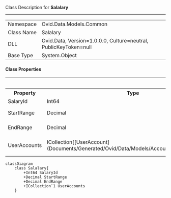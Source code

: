 
Class Description for <strong>Salalary</strong><hr/>
<table>
<tr><td> Namespace </td><td> Ovid.Data.Models.Common </td></tr>
<tr><td> Class Name </td><td> Salalary </td></tr>
<tr><td> DLL </td><td> Ovid.Data, Version=1.0.0.0, Culture=neutral, PublicKeyToken=null </td></tr>
<tr><td> Base Type </td><td> System.Object </td></tr>
<table>

<h4>Class Properties</h4>
<hr/>
<table style="width:100%;">
<tr>
<th>Property</th>
<th>Type</th>
<th style="width:40%">Summary</th>
</tr>
<tr>
<td>SalaryId</td>
<td>Int64</td>
<td>Record Id</td>
</tr>
<tr>
<td>StartRange</td>
<td>Decimal</td>
<td>Start Range</td>
</tr>
<tr>
<td>EndRange</td>
<td>Decimal</td>
<td>End Range</td>
</tr>
<tr>
<td>UserAccounts</td>
<td>ICollection[[UserAccount](Documents/Generated/Ovid/Data/Models/Accounts/UserAccount.md)]</td>
<td>User Account Navigation</td>
</tr>
</table>


```mermaid
classDiagram
	class Salalary{
		+Int64 SalaryId
		+Decimal StartRange
		+Decimal EndRange
		+ICollection`1 UserAccounts
	}
```


